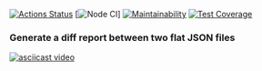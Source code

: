 [![Actions Status](https://github.com/mxclg/frontend-project-46/actions/workflows/hexlet-check.yml/badge.svg)](https://github.com/mxclg/frontend-project-46/actions)
[![Node CI](https://github.com/mxclg/frontend-project-46/actions/workflows/nodejs.yml/badge.svg)]
[![Maintainability](https://api.codeclimate.com/v1/badges/423b05ab8208d9ea52a6/maintainability)](https://codeclimate.com/github/mxclg/frontend-project-46/maintainability)
[![Test Coverage](https://api.codeclimate.com/v1/badges/423b05ab8208d9ea52a6/test_coverage)](https://codeclimate.com/github/mxclg/frontend-project-46/test_coverage)

### Generate a diff report between two flat JSON files
[![asciicast video](https://asciinema.org/a/CkqSxg5FLT1sGb3jLAXv9Yu4b.svg)](https://asciinema.org/a/CkqSxg5FLT1sGb3jLAXv9Yu4b)
